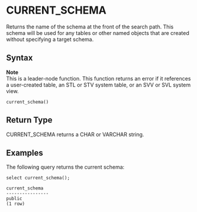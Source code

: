 # CURRENT\_SCHEMA<a name="r_CURRENT_SCHEMA"></a>

Returns the name of the schema at the front of the search path\. This schema will be used for any tables or other named objects that are created without specifying a target schema\. 

## Syntax<a name="r_CURRENT_SCHEMA-synopsis"></a>

**Note**  
This is a leader\-node function\. This function returns an error if it references a user\-created table, an STL or STV system table, or an SVV or SVL system view\.

```
current_schema()
```

## Return Type<a name="r_CURRENT_SCHEMA-return-type"></a>

CURRENT\_SCHEMA returns a CHAR or VARCHAR string\. 

## Examples<a name="r_CURRENT_SCHEMA-examples"></a>

The following query returns the current schema: 

```
select current_schema();

current_schema
----------------
public
(1 row)
```